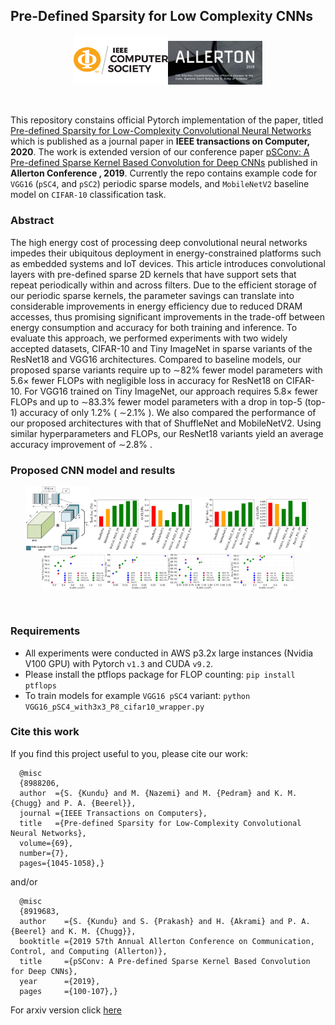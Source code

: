 ## Pre-Defined Sparsity for Low Complexity CNNs
<p align="center"><img width="30%" src="/Images/IEEE_TC.jpg"><img width="30%" src="/Images/allerton2019-350.jpg"></p><br/> 

This repository constains official Pytorch implementation of the paper, titled [Pre-defined Sparsity for Low-Complexity Convolutional Neural Networks](https://ieeexplore.ieee.org/document/8988206) which is published as a journal paper in **IEEE transactions on Computer, 2020**. The work is extended version of our conference paper [pSConv: A Pre-defined Sparse Kernel Based Convolution for Deep CNNs](https://ieeexplore.ieee.org/document/8919683) published in **Allerton Conference , 2019**. Currently the repo contains example code for `VGG16` (`pSC4`, and `pSC2`) periodic sparse models, and `MobileNetV2` baseline model on `CIFAR-10` classification task. 

### Abstract
The high energy cost of processing deep convolutional neural networks impedes their ubiquitous deployment in energy-constrained platforms such as embedded systems and IoT devices. This article introduces convolutional layers with pre-defined sparse 2D kernels that have support sets that repeat periodically within and across filters. Due to the efficient storage of our periodic sparse kernels, the parameter savings can translate into considerable improvements in energy efficiency due to reduced DRAM accesses, thus promising significant improvements in the trade-off between energy consumption and accuracy for both training and inference. To evaluate this approach, we performed experiments with two widely accepted datasets, CIFAR-10 and Tiny ImageNet in sparse variants of the ResNet18 and VGG16 architectures. Compared to baseline models, our proposed sparse variants require up to ∼82% fewer model parameters with 5.6× fewer FLOPs with negligible loss in accuracy for ResNet18 on CIFAR-10. For VGG16 trained on Tiny ImageNet, our approach requires 5.8× fewer FLOPs and up to ∼83.3% fewer model parameters with a drop in top-5 (top-1) accuracy of only 1.2% ( ∼2.1% ). We also compared the performance of our proposed architectures with that of ShuffleNet and MobileNetV2. Using similar hyperparameters and FLOPs, our ResNet18 variants yield an average accuracy improvement of ∼2.8% .

### Proposed CNN model and results  
<p align="center"><img width="20%" src="/Images/periodic_sparse_dense_conv.png" /><img width="70%"  src="/Images/ShuffleNet_MobileNetV2_compare_acc_flops_cifar_tiny.png" /><img width="20%" src="/Images/VGG_Tiny_ImageNet.png" /><img width="20%" src="/Images/VGG_CIFAR-10.png" /><img width="20%" src="/Images/Res_Tiny_ImageNet.png" /><img width="20%" src="/Images/Res_CIFAR-10.png" /></p><br/> 

### Requirements
* All experiments were conducted in AWS p3.2x large instances (Nvidia V100 GPU) with Pytorch `v1.3` and CUDA `v9.2`. 
* Please install the ptflops package for FLOP counting: `pip install ptflops`
* To train models for example `VGG16 pSC4` variant: `python VGG16_pSC4_with3x3_P8_cifar10_wrapper.py`

### Cite this work
If you find this project useful to you, please cite our work:

      @misc
      {8988206, 
      author  ={S. {Kundu} and M. {Nazemi} and M. {Pedram} and K. M. {Chugg} and P. A. {Beerel}}, 
      journal ={IEEE Transactions on Computers}, 
      title   ={Pre-defined Sparsity for Low-Complexity Convolutional Neural Networks}, 
      volume={69},
      number={7},
      pages={1045-1058},}
and/or 

      @misc
      {8919683, 
      author    ={S. {Kundu} and S. {Prakash} and H. {Akrami} and P. A. {Beerel} and K. M. {Chugg}}, 
      booktitle ={2019 57th Annual Allerton Conference on Communication, Control, and Computing (Allerton)}, 
      title     ={pSConv: A Pre-defined Sparse Kernel Based Convolution for Deep CNNs}, 
      year      ={2019}, 
      pages     ={100-107},}

 For arxiv version click [here](https://arxiv.org/abs/2001.10710)
